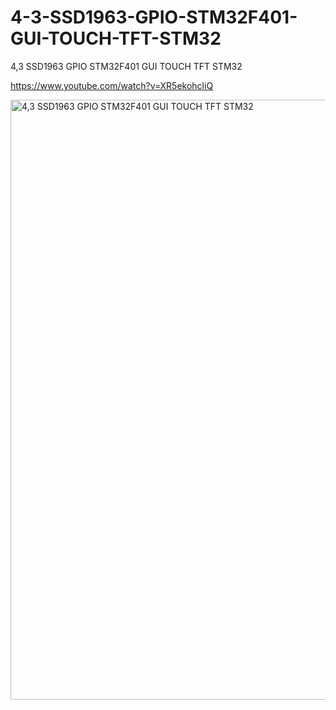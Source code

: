 # 4-3-SSD1963-GPIO-STM32F401-GUI-TOUCH-TFT-STM32
4,3 SSD1963 GPIO STM32F401 GUI TOUCH TFT STM32

https://www.youtube.com/watch?v=XR5ekohcliQ

<img width="960" alt="4,3 SSD1963 GPIO STM32F401 GUI TOUCH TFT STM32" src="https://user-images.githubusercontent.com/31142397/221385326-514994c0-8ea3-46a9-a6c7-36daff3665f6.png">

